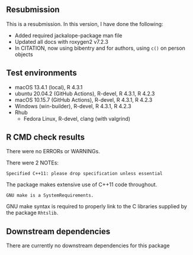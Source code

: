 ## Resubmission

This is a resubmission. In this version, I have done the following:

- Added required jackalope-package man file
- Updated all docs with roxygen2 v7.2.3
- In CITATION, now using bibentry and for authors, using `c()` on person objects


## Test environments

* macOS 13.4.1 (local), R 4.3.1
* ubuntu 20.04.2 (GitHub Actions), R-devel, R 4.3.1, R 4.2.3
* macOS 10.15.7 (GitHub Actions), R-devel, R 4.3.1, R 4.2.3
* Windows (win-builder), R-devel, R 4.3.1, R 4.2.3
* Rhub
    - Fedora Linux, R-devel, clang (with valgrind)



## R CMD check results


There were no ERRORs or WARNINGs.


There were 2 NOTEs:

```
Specified C++11: please drop specification unless essential
```

The package makes extensive use of C++11 code throughout.


```
GNU make is a SystemRequirements.
```

GNU make syntax is required to properly link to the C libraries supplied by the
package `Rhtslib`.




## Downstream dependencies

There are currently no downstream dependencies for this package
